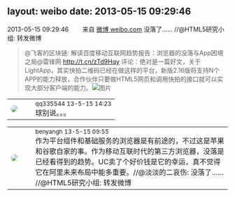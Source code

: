 layout: weibo
date: 2013-05-15 09:29:46
---
<meta name="referrer" content="no-referrer" />

2013-05-15 09:29:46  &nbsp;&nbsp;&nbsp;&nbsp;&nbsp;&nbsp; 来自 <a href="http://weibo.com/" rel="nofollow">微博 weibo.com</a>
没落了…… //@HTML5研究小组: 转发微博
>  @飞客的区块链: 解读百度移动互联网趋势报告：浏览器的没落与App困境之局@雷锋网 http://t.cn/zTd9Hqy  评论：绝对是一篇好文，关于LightApp，其实快拍二维码已经在做这样的平台，新版2.16版将支持N个APP的能力释放，合作伙伴只要做HTML5网页和调用快拍的接口就可以实现大部分客户端的能力。 ​​​
>  ![图片](https://ww1.sinaimg.cn/large/4a49bd18jw1e4o7ulpht6j2046046mx3.jpg)

<table style="width: 100%;">
  <tr>
    <td style="width: 40px;"><img style="border-radius:50%" src="https://tva4.sinaimg.cn/crop.0.0.180.180.50/7d25944djw1e8qgp5bmzyj2050050aa8.jpg?KID=imgbed,tva&Expires=1624465816&ssig=HAk8QcB%2BC%2F"></td>
    <td colspan="2"><small>qq335544 13-5-15 14:23</small><br/>球别说。。。</td>
  </tr>
</table>

<table style="width: 100%;">
  <tr>
    <td style="width: 40px;"><img style="border-radius:50%" src="https://tva1.sinaimg.cn/crop.296.450.921.921.50/71d749a6jw1ed6em798pyj216o16otmk.jpg?KID=imgbed,tva&Expires=1624465816&ssig=JTQq2NansD"></td>
    <td colspan="2"><small>benyangh 13-5-15 09:55</small><br/>作为平台组件和基础服务的浏览器是有前途的，不过这是苹果和谷歌自家的事。作为移动互联时代的第三方浏览器，没落是已经看得到的趋势。UC卖了个好价钱是它的幸运，真不觉得它在阿里未来布局中能多重要。//@淡淡的二哀伤: 没落了…… //@HTML5研究小组: 转发微博</td>
  </tr>
</table>
